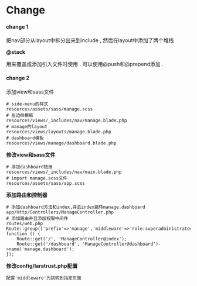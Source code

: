 # Change

#### change 1

把nav部分从layout中拆分出来到include , 然后在layout中添加了两个堆栈

**@stack**

用来覆盖或添加引入文件时使用 . 可以使用@push和@prepend添加 .

#### change 2

添加view和sass文件

```
# side-menu的样式
resources/assets/sass/manage.scss
# 左边栏模板
resources/views/_includes/nav/manage.blade.php
# manage的layout
resources/views/layouts/manage.blade.php
# dashboard模板
resources/views/manage/dashboard.blade.php
```

**修改view和sass文件**

```
# 添加dashboard链接
resources/views/_includes/nav/main.blade.php
# import manage.scss文件
resources/assets/sass/app.scss
```

**添加路由和控制器**

```
# 添加dashboard方法和index,并且index跳转manage.dashboard
app/Http/Controllers/ManageController.php
# 添加路由并且添加权限中间件
routes/web.php
Route::group(['prefix'=>'manage','middleware'=>'role:superadministrator|administrator'], function () {
    Route::get('/', 'ManageController@index');
    Route::get('/dashboard', 'ManageController@dashboard')->name('manage.dashboard');
});
```

**修改config/laratrust.php配置**

```
配置'middleware'为跳转到指定页面
```



